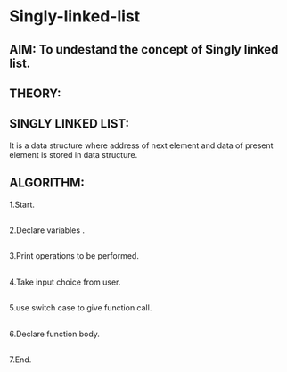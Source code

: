 # Singly-linked-list
## AIM: To undestand the concept of Singly linked list.
## THEORY:
##
## SINGLY LINKED LIST:
It is a data structure where address of next element and data of present element is stored in data structure.
## ALGORITHM:
1.Start.
##
2.Declare variables .
##
3.Print operations to be performed.
##
4.Take input choice from user.
##
5.use switch case to give function call.
##
6.Declare function body.
##
7.End.
